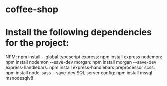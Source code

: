 # coffee-shop

# Install the following dependencies for the project:

NPM:
    npm install --global typescript
express:
    npm install express
nodemon:
    npm install nodemon --save-dev
morgan:
    npm install morgan --save-dev
express-handlebars:
    npm install express-handlebars
preprocessor scss:
    npm install node-sass --save-dev
SQL server config:
    npm install mssql msnodesqlv8
